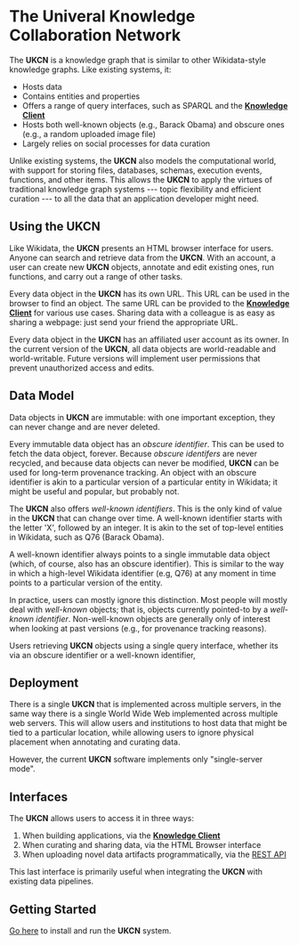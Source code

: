 # The Univeral Knowledge Collaboration Network

The __UKCN__ is a knowledge graph that is similar to other Wikidata-style knowledge graphs. Like existing systems, it:
- Hosts data
- Contains entities and properties
- Offers a range of query interfaces, such as SPARQL and the [__Knowledge Client__](knowledgeclient.md)
- Hosts both well-known objects (e.g., Barack Obama) and obscure ones (e.g., a random uploaded image file)
- Largely relies on social processes for data curation

Unlike existing systems, the __UKCN__ also models the computational world, with support for storing files, databases, schemas, execution events, functions, and other items. This allows the __UKCN__ to apply the virtues of traditional knowledge graph systems --- topic flexibility and efficient curation --- to all the data that an application developer might need.

## Using the UKCN
Like Wikidata, the __UKCN__ presents an HTML browser interface for users.  Anyone can search and retrieve data from the __UKCN__.  With an account, a user can create new __UKCN__ objects, annotate and edit existing ones, run functions, and carry out a range of other tasks.

Every data object in the __UKCN__ has its own URL. This URL can be used in the browser to find an object. The same URL can be provided to the [__Knowledge Client__](knowledgeclient.md) for various use cases.  Sharing data with a colleague is as easy as sharing a webpage: just send your friend the appropriate URL.

Every data object in the __UKCN__ has an affiliated user account as its owner. In the current version of the __UKCN__, all data objects are world-readable and world-writable. Future versions will implement user permissions that prevent unauthorized access and edits.

## Data Model
Data objects in __UKCN__ are immutable: with one important exception, they can never change and are never deleted.

Every immutable data object has an *obscure identifier*. This can be used to fetch the data object, forever. Because *obscure identifers* are never recycled, and because data objects can never be modified, __UKCN__ can be used for long-term provenance tracking.  An object with an obscure identifier is akin to a particular version of a particular entity in Wikidata; it might be useful and popular, but probably not.

The __UKCN__ also offers *well-known identifiers*. This is the only kind of value in the __UKCN__ that can change over time.  A well-known identifier starts with the letter 'X', followed by an integer.  It is akin to the set of top-level entities in Wikidata, such as Q76 (Barack Obama).

A well-known identifier always points to a single immutable data object (which, of course, also has an obscure identifier).  This is similar to the way in which a high-level Wikidata identifier (e.g, Q76) at any moment in time points to a particular version of the entity.

In practice, users can mostly ignore this distinction. Most people will mostly deal with *well-known* objects; that is, objects currently pointed-to by a *well-known identifier*.  Non-well-known objects are generally only of interest when looking at past versions (e.g., for provenance tracking reasons).

Users retrieving __UKCN__ objects using a single query interface, whether its via an obscure identifier or a well-known identifier, 

## Deployment
There is a single __UKCN__ that is implemented across multiple servers, in the same way there is a single World Wide Web implemented across multiple web servers.  This will allow users and institutions to host data that might be tied to a particular location, while allowing users to ignore physical placement when annotating and curating data.

However, the current __UKCN__ software implements only "single-server mode".

## Interfaces
The __UKCN__ allows users to access it in three ways:
1. When building applications, via the [__Knowledge Client__](knowledgeclient.md)
2. When curating and sharing data, via the HTML Browser interface
3. When uploading novel data artifacts programmatically, via the [REST API](restapi.md)

This last interface is primarily useful when integrating the __UKCN__ with existing data pipelines.

## Getting Started
[Go here](install.md) to install and run the __UKCN__ system.







<!--

# Obsolete Text
## Permissions

Values do not have access control. They simply exist. In most cases,
the best way to keep a value secret from someone is to not share it
with that person.

But in many cases scoped sharing would be useful. For example, people
inside an organization want to be able to share data internally, but
not with external people or with an external central service.

It is therefore possible to run a __private KGPL sharing service__.
This service is not visible to all users in the universe. Controlling
access to this service is outside the scope of KGPL.  Just treat the
private KGPL service like an intranet URL.

A single value might have a lineage tree that refers to several KGPL
sharing services. Consider a company that publishes a `profits` value,
based on substantial amounts of internal data. The profits quantity,
and its method of computation, should be public but the raw data
should be private. In this case, external users of the value would be
able to observe its lineage up to the point where it relied on private
data.

In some cases, organizations might want to publicly share
previously-secret values.  Or they might want to temporarily share
private data with an external governmental organization.  In all of
these cases, the `id` field stays stable.  Sharing this private data
entails simply re-registering the entire lineage chain with an
external service.

Because values can never change, sharing a value with another service
is always safe to do, with no version control problems.  A service can
simply union its current set of known values with all the values it
ever hears about.

-->

